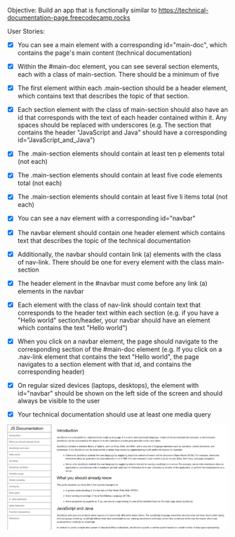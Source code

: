 Objective: Build an app that is functionally similar to https://technical-documentation-page.freecodecamp.rocks

User Stories:

- [x] You can see a main element with a corresponding id="main-doc", which contains the page's main content (technical documentation)

- [x] Within the #main-doc element, you can see several section elements, each with a class of main-section. There should be a minimum of five

- [x] The first element within each .main-section should be a header element, which contains text that describes the topic of that section.
  
- [x] Each section element with the class of main-section should also have an id that corresponds with the text of each header contained within it. Any spaces should be replaced with underscores (e.g. The section that contains the header "JavaScript and Java" should have a corresponding id="JavaScript_and_Java")

- [x] The .main-section elements should contain at least ten p elements total (not each)

- [x] The .main-section elements should contain at least five code elements total (not each)

- [x] The .main-section elements should contain at least five li items total (not each)

- [x] You can see a nav element with a corresponding id="navbar"

- [x] The navbar element should contain one header element which contains text that describes the topic of the technical documentation

- [x] Additionally, the navbar should contain link (a) elements with the class of nav-link. There should be one for every element with the class main-section

- [x] The header element in the #navbar must come before any link (a) elements in the navbar

- [x] Each element with the class of nav-link should contain text that corresponds to the header text within each section (e.g. if you have a "Hello world" section/header, your navbar should have an element which contains the text "Hello world")

- [x] When you click on a navbar element, the page should navigate to the corresponding section of the #main-doc element (e.g. If you click on a .nav-link element that contains the text "Hello world", the page navigates to a section element with that id, and contains the corresponding header)

- [x] On regular sized devices (laptops, desktops), the element with id="navbar" should be shown on the left side of the screen and should always be visible to the user
- [x] Your technical documentation should use at least one media query

![alt text](TechnicalDocumentationPage.png)